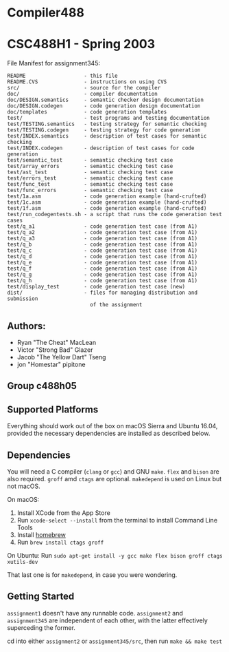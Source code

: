 # Compiler488
# CSC488H1 - Spring 2003

File Manifest for assignment345:

    README                   - this file 
    README.CVS               - instructions on using CVS
    src/                     - source for the compiler
    doc/                     - compiler documentation  
    doc/DESIGN.semantics     - semantic checker design documentation  
    doc/DESIGN.codegen       - code generation design documentation  
    doc/templates            - code generation templates
    test/                    - test programs and testing documentation
    test/TESTING.semantics   - testing strategy for semantic checking
    test/TESTING.codegen     - testing strategy for code generation
    test/INDEX.semantics     - description of test cases for semantic checking
    test/INDEX.codegen       - description of test cases for code generation
    test/semantic_test       - semantic checking test case
    test/array_errors        - semantic checking test case
    test/ast_test            - semantic checking test case
    test/errors_test         - semantic checking test case
    test/func_test           - semantic checking test case
    test/func_errors         - semantic checking test case
    test/1a.asm              - code generation example (hand-crufted)
    test/1c.asm              - code generation example (hand-crufted)
    test/1f.asm              - code generation example (hand-crufted)
    test/run_codegentests.sh - a script that runs the code generation test cases
    test/q_a1                - code generation test case (from A1)
    test/q_a2                - code generation test case (from A1)
    test/q_a3                - code generation test case (from A1)
    test/q_b                 - code generation test case (from A1)
    test/q_c                 - code generation test case (from A1)
    test/q_d                 - code generation test case (from A1)
    test/q_e                 - code generation test case (from A1)
    test/q_f                 - code generation test case (from A1)
    test/q_g                 - code generation test case (from A1)
    test/q_h                 - code generation test case (from A1)
    test/display_test        - code generation test case (new)
    dist/                    - files for managing distribution and submission
                               of the assignment

## Authors:
* Ryan "The Cheat" MacLean
* Victor "Strong Bad" Glazer
* Jacob "The Yellow Dart" Tseng
* jon "Homestar" pipitone

## Group c488h05

## Supported Platforms
Everything should work out of the box on macOS Sierra and Ubuntu 16.04, provided the necessary
dependencies are installed as described below.

## Dependencies
You will need a C compiler (`clang` or `gcc`) and GNU `make`. `flex` and `bison` are also required. 
`groff` amd `ctags` are optional. `makedepend` is used on Linux but not macOS.

On macOS:
1. Install XCode from the App Store
2. Run `xcode-select --install` from the terminal to install Command Line Tools
3. Install [homebrew](https://brew.sh/)
4. Run `brew install ctags groff`

On Ubuntu:
Run `sudo apt-get install -y gcc make flex bison groff ctags xutils-dev`

That last one is for `makedepend`, in case you were wondering. 

## Getting Started
`assignment1` doesn't have any runnable code. `assignment2` and `assignment345` are independent of each 
other, with the latter effectively superceding the former. 

cd into either `assignment2` or `assignment345/src`, then run `make && make test`

